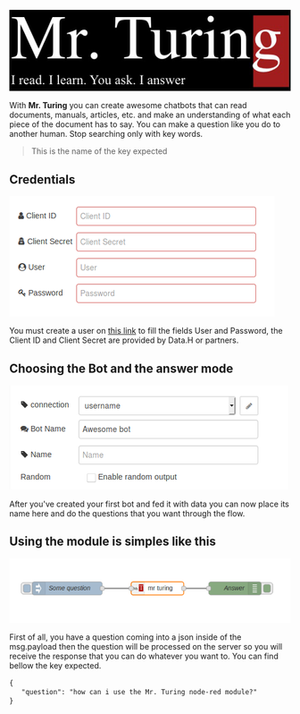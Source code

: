 ![Mr-Turing](./docs/mr-turing-logo.png)

With **Mr. Turing** you can create awesome chatbots that can read documents, manuals, articles, etc. and make an understanding of what each piece of the document has to say. You can make a question like you do to another human.
Stop searching only with key words.

> This is the name of the key expected

## Credentials

![credentials](./docs/credentials.png)

You must create a user on <a target="blank" href="http://app.misterturing.com:8080/">this link</a> to fill the fields User and Password, the Client ID and Client Secret are provided by Data.H or partners.

## Choosing the Bot and the answer mode

![bot name](./docs/bot-name.png)

After you've created your first bot and fed it with data you can now place its name here and do the questions that you want through the flow.

## Using the module is simples like this

![flow](./docs/flow.png)

First of all, you have a question coming into a json inside of the msg.payload then the question will be processed on the server so you will receive the response that you can do whatever you want to. You can find bellow the key expected.

```
{
   "question": "how can i use the Mr. Turing node-red module?"
}
```
